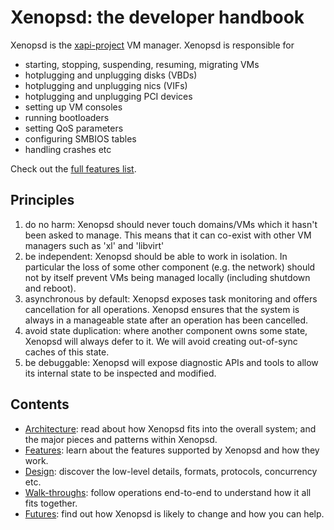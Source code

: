 Xenopsd: the developer handbook
===============================

Xenopsd is the [xapi-project](http://github.com/xapi-project) VM manager.
Xenopsd is responsible for
- starting, stopping, suspending, resuming, migrating VMs
- hotplugging and unplugging disks (VBDs)
- hotplugging and unplugging nics (VIFs)
- hotplugging and unplugging PCI devices
- setting up VM consoles
- running bootloaders
- setting QoS parameters
- configuring SMBIOS tables
- handling crashes
etc

Check out the [full features list](features.md).

Principles
----------

1. do no harm: Xenopsd should never touch domains/VMs which it hasn't been
   asked to manage. This means that it can co-exist with other VM managers
   such as 'xl' and 'libvirt'
2. be independent: Xenopsd should be able to work in isolation. In particular
   the loss of some other component (e.g. the network) should not by itself
   prevent VMs being managed locally (including shutdown and reboot).
3. asynchronous by default: Xenopsd exposes task monitoring and offers
   cancellation for all operations. Xenopsd ensures that the system is always
   in a manageable state after an operation has been cancelled.
4. avoid state duplication: where another component owns some state, Xenopsd
   will always defer to it. We will avoid creating out-of-sync caches of
   this state.
5. be debuggable: Xenopsd will expose diagnostic APIs and tools to allow
   its internal state to be inspected and modified.

Contents
--------

- [Architecture](architecture/README.md): read about how Xenopsd fits into
  the overall system; and the major pieces and patterns within Xenopsd.
- [Features](features/README.md): learn about the features supported by Xenopsd and
  how they work.
- [Design](design/README.md): discover the low-level details, formats, protocols,
  concurrency etc.
- [Walk-throughs](walk-throughs/README.md): follow operations end-to-end to
  understand how it all fits together.
- [Futures](futures/README.md): find out how Xenopsd is likely to change and
  how you can help.
